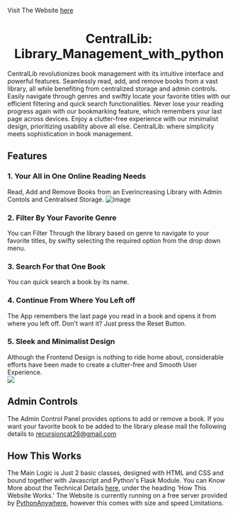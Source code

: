 Visit The Website [here](recursioncat.pythonanywhere.com)

<center><h1>CentralLib: Library_Management_with_python</h1></center>
CentralLib revolutionizes book management with its intuitive interface and powerful features. Seamlessly read, add, and remove books from a vast library, all while benefiting from centralized storage and admin controls. Easily navigate through genres and swiftly locate your favorite titles with our efficient filtering and quick search functionalities. Never lose your reading progress again with our bookmarking feature, which remembers your last page across devices. Enjoy a clutter-free experience with our minimalist design, prioritizing usability above all else. CentralLib: where simplicity meets sophistication in book management.

## Features
### 1. Your All in One Online Reading Needs
Read, Add and Remove Books from an Everincreasing Library with Admin Contols and Centralised Storage.
![image](https://github.com/recursioncat/CentralLib-Library_Management_with_python/assets/125457882/e57c25ef-ff9f-402e-b140-d7c3ab391a01)

### 2. Filter By Your Favorite Genre
You can Filter Through the library based on genre to navigate to your favorite titles, by swifty selecting the required option from the drop down menu.

### 3. Search For that One Book
You can quick search a book by its name.

### 4. Continue From Where You Left off
The App remembers the last page you read in a book and opens it from where you left off. Don't want it? Just press the Reset Button.

### 5. Sleek and Minimalist Design
Although the Frontend Design is nothing to ride home about, considerable efforts have been made to create a clutter-free and Smooth User Experience. <br />
<img align="center" src="https://github.com/recursioncat/CentralLib-Library_Management_with_python/assets/125457882/343dcaf8-a71b-4f9a-a9c6-8383cee8ec14"><br />

## Admin Controls
The Admin Control Panel provides options to add or remove a book. If you want your favorite book to be added to the library please mail the following details to  [recursioncat26@gmail.com](mailto:recursioncat26@gmail.com?subject=Application%20For%20Library%20Admin)


## How This Works
The Main Logic is Just 2 basic classes, designed with HTML and CSS and bound together with Javascript and Python's Flask Module. You can Know More about the Technical Details [here](https://recursioncat.pythonanywhere.com/about), under the heading 'How This Website Works.' The Website is currently running on a free server provided by [PythonAnywhere](https://www.pythonanywhere.com/), however this comes with size and speed Limitations.
